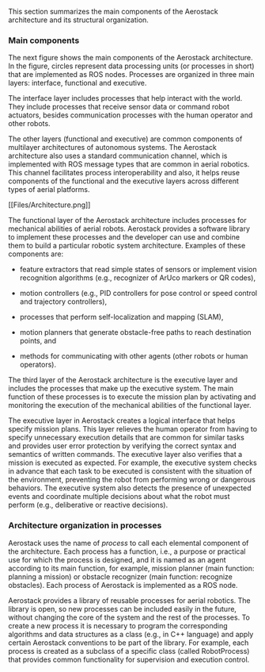 This section summarizes the main components of the Aerostack architecture and its structural organization.

### Main components

The next figure shows the main components of the Aerostack architecture. In the figure, circles represent data processing units (or processes in short) that are implemented as ROS nodes. Processes are organized in three main layers: interface, functional and executive. 

The interface layer includes processes that help interact with the world. They include processes that receive sensor data or command robot actuators, besides communication processes with the human operator and other robots. 

The other layers (functional and executive) are common components of multilayer architectures of autonomous systems. The Aerostack architecture also uses a standard communication channel, which is implemented with ROS message types that are common in aerial robotics. This channel facilitates process interoperability and also, it helps reuse components of the functional and the executive layers across different types of aerial platforms.

[[Files/Architecture.png]]

The functional layer of the Aerostack architecture includes processes for mechanical abilities of aerial robots. Aerostack provides a software library to implement these processes and the developer can use and combine them to build a particular robotic system architecture. Examples of these components are: 

- feature extractors that read simple states of sensors or implement vision recognition algorithms (e.g., recognizer of ArUco markers or QR codes), 

- motion controllers (e.g., PID controllers for pose control or speed control and trajectory controllers), 

- processes that perform self-localization and mapping (SLAM), 

- motion planners that generate obstacle-free paths to reach destination points, and

- methods for communicating with other agents (other robots or human operators). 

The third layer of the Aerostack architecture is the executive layer and includes the processes that make up the executive system. The main function of these processes is to execute the mission plan by activating and monitoring the execution of the mechanical abilities of the functional layer. 

The executive layer in Aerostack creates a logical interface that helps specify mission plans. This layer relieves the human operator from having to specify unnecessary execution details that are common for similar tasks and provides user error protection by verifying the correct syntax and semantics of written commands. The executive layer also verifies that a mission is executed as expected. For example, the executive system checks in advance that each task to be executed is consistent with the situation of the environment, preventing the robot from performing wrong or dangerous behaviors. The executive system also detects the presence of unexpected events and coordinate multiple decisions about what the robot must perform (e.g., deliberative or reactive decisions).

### Architecture organization in processes

Aerostack uses the name of *process* to call each elemental component of the architecture. Each process has a function, i.e., a purpose or practical use for which the process is designed, and it is named as an agent according to its main function, for example, mission planner (main function: planning a mission) or obstacle recognizer (main function: recognize obstacles). Each process of Aerostack is implemented as a ROS node.

Aerostack provides a library of reusable processes for aerial robotics. The library is open, so new processes can be included easily in the future, without changing the core of the system and the rest of the processes. To create a new process it is necessary to program the corresponding algorithms and data structures as a class (e.g., in C++ language) and apply certain Aerostack conventions to be part of the library. For example, each process is created as a subclass of a specific class (called RobotProcess) that provides common functionality for supervision and execution control.